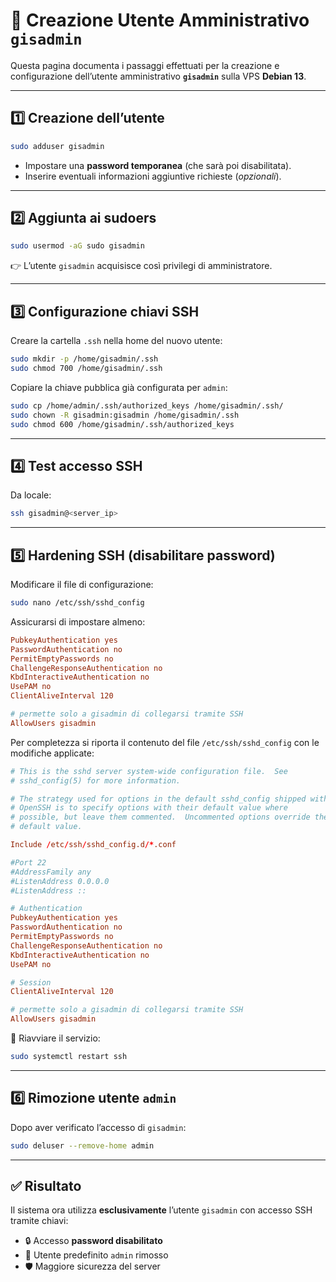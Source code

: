 # 👤 Creazione Utente Amministrativo `gisadmin`

Questa pagina documenta i passaggi effettuati per la creazione e configurazione dell’utente amministrativo **`gisadmin`** sulla VPS **Debian 13**.

---

## 1️⃣ Creazione dell’utente
```bash
sudo adduser gisadmin
```
- Impostare una **password temporanea** (che sarà poi disabilitata).  
- Inserire eventuali informazioni aggiuntive richieste (*opzionali*).  

---

## 2️⃣ Aggiunta ai sudoers
```bash
sudo usermod -aG sudo gisadmin
```
👉 L’utente `gisadmin` acquisisce così privilegi di amministratore.  

---

## 3️⃣ Configurazione chiavi SSH
Creare la cartella `.ssh` nella home del nuovo utente:  
```bash
sudo mkdir -p /home/gisadmin/.ssh
sudo chmod 700 /home/gisadmin/.ssh
```

Copiare la chiave pubblica già configurata per `admin`:  
```bash
sudo cp /home/admin/.ssh/authorized_keys /home/gisadmin/.ssh/
sudo chown -R gisadmin:gisadmin /home/gisadmin/.ssh
sudo chmod 600 /home/gisadmin/.ssh/authorized_keys
```

---

## 4️⃣ Test accesso SSH
Da locale:  
```bash
ssh gisadmin@<server_ip>
```

---

## 5️⃣ Hardening SSH (disabilitare password)
Modificare il file di configurazione:  
```bash
sudo nano /etc/ssh/sshd_config
```

Assicurarsi di impostare almeno:  
```conf
PubkeyAuthentication yes
PasswordAuthentication no
PermitEmptyPasswords no
ChallengeResponseAuthentication no
KbdInteractiveAuthentication no
UsePAM no
ClientAliveInterval 120

# permette solo a gisadmin di collegarsi tramite SSH
AllowUsers gisadmin
```

Per completezza si riporta il contenuto del file `/etc/ssh/sshd_config` con le modifiche applicate:

```conf
# This is the sshd server system-wide configuration file.  See
# sshd_config(5) for more information.

# The strategy used for options in the default sshd_config shipped with
# OpenSSH is to specify options with their default value where
# possible, but leave them commented.  Uncommented options override the
# default value.

Include /etc/ssh/sshd_config.d/*.conf

#Port 22
#AddressFamily any
#ListenAddress 0.0.0.0
#ListenAddress ::

# Authentication
PubkeyAuthentication yes
PasswordAuthentication no
PermitEmptyPasswords no
ChallengeResponseAuthentication no
KbdInteractiveAuthentication no
UsePAM no

# Session
ClientAliveInterval 120

# permette solo a gisadmin di collegarsi tramite SSH
AllowUsers gisadmin
```


🔄 Riavviare il servizio:  
```bash
sudo systemctl restart ssh
```

---

## 6️⃣ Rimozione utente `admin`
Dopo aver verificato l’accesso di `gisadmin`:  
```bash
sudo deluser --remove-home admin
```


---

## ✅ Risultato
Il sistema ora utilizza **esclusivamente** l’utente `gisadmin` con accesso SSH tramite chiavi:  
- 🔒 Accesso **password disabilitato**  
- 👤 Utente predefinito `admin` rimosso  
- 🛡️ Maggiore sicurezza del server  
